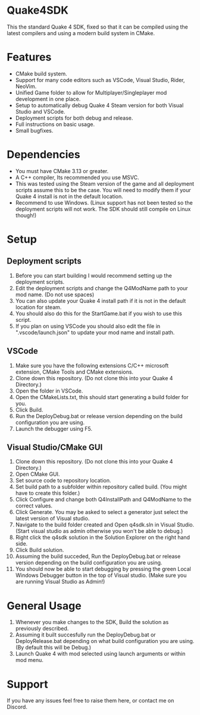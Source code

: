 # Quake4SDK
This the standard Quake 4 SDK, fixed so that it can be compiled using the latest compilers and using a modern build system in CMake.

# Features
- CMake build system.
- Support for many code editors such as VSCode, Visual Studio, Rider, NeoVim.
- Unified Game folder to allow for Multiplayer/Singleplayer mod development in one place.
- Setup to automatically debug Quake 4 Steam version for both Visual Studio and VSCode.
- Deployment scripts for both debug and release.
- Full instructions on basic usage.
- Small bugfixes.

# Dependencies
- You must have CMake 3.13 or greater.
- A C++ compiler, Its recommended you use MSVC.
- This was tested using the Steam version of the game and all deployment scripts assume this to be the case. You will need to modify them if your Quake 4 install is not in the default location.
- Recommend to use Windows. (Linux support has not been tested so the deployment scripts will not work. The SDK should still compile on Linux though!)

# Setup
## Deployment scripts
1. Before you can start building I would recommend setting up the deployment scripts.
2. Edit the deployment scripts and change the Q4ModName path to your mod name. (Do not use spaces)
3. You can also update your Quake 4 install path if it is not in the default location for steam.
4. You should also do this for the StartGame.bat if you wish to use this script.
5. If you plan on using VSCode you should also edit the file in ".vscode/launch.json" to update your mod name and install path.

## VSCode
1. Make sure you have the following extensions C/C++ microsoft extension, CMake Tools and CMake extensions.
2. Clone down this repository. (Do not clone this into your Quake 4 Directory.)
3. Open the folder in VSCode.
4. Open the CMakeLists.txt, this should start generating a build folder for you.
5. Click Build.
6. Run the DeployDebug.bat or release version depending on the build configuration you are using.
7. Launch the debugger using F5.

## Visual Studio/CMake GUI
1. Clone down this repository. (Do not clone this into your Quake 4 Directory.)
2. Open CMake GUI.
3. Set source code to repository location.
4. Set build path to a subfolder within repository called build. (You might have to create this folder.)
5. Click Configure and change both Q4InstallPath and Q4ModName to the correct values.
6. Click Generate. You may be asked to select a generator just select the latest version of Visual studio.
7. Navigate to the build folder created and Open q4sdk.sln in Visual Studio. (Start visual studio as admin otherwise you won't be able to debug.)
8. Right click the q4sdk solution in the Solution Explorer on the right hand side.
9. Click Build solution.
10. Assuming the build succeded, Run the DeployDebug.bat or release version depending on the build configuration you are using.
11. You should now be able to start debugging by pressing the green Local Windows Debugger button in the top of Visual studio. (Make sure you are running Visual Studio as Admin!)

# General Usage
1. Whenever you make changes to the SDK, Build the solution as previously described.
2. Assuming it built succesfully run the DeployDebug.bat or DeployRelease.bat depending on what build configuration you are using. (By default this will be Debug.)
3. Launch Quake 4 with mod selected using launch arguments or within mod menu.

# Support
If you have any issues feel free to raise them here, or contact me on Discord.

